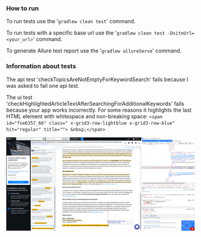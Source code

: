### How to run

To run tests use the '`gradlew clean test`' command.

To run tests with a specific base url use the '`gradlew clean test -DsiteUrl=<your_url>`' command.

To generate Allure test report use the '`gradlew allureServe`' command.
### Information about tests

The api test 'checkTopicsAreNotEmptyForKeywordSearch' fails because I was asked to fail one api test.

The ui test 'checkHighlightedArticleTextAfterSearchingForAdditionalKeywords' fails because your app works incorrectly. For some reasons it highlights the last HTML element with whitespace and non-breaking space:
`<span id="fse6357_66" class=" x-grid3-row-lightblue x-grid3-row-blue" hit="regular" title=""> &nbsp;</span>`

![Image](src/main/resources/2022-03-14.png)


